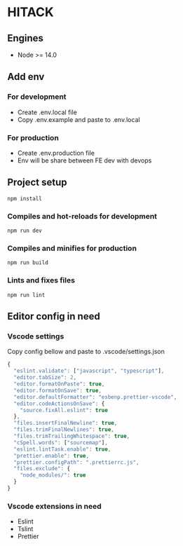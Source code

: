 # HITACK

## Engines

- Node >= 14.0

## Add env

### For development

- Create .env.local file
- Copy .env.example and paste to .env.local

### For production

- Create .env.production file
- Env will be share between FE dev with devops

## Project setup

```
npm install
```

### Compiles and hot-reloads for development

```
npm run dev
```

### Compiles and minifies for production

```
npm run build
```

### Lints and fixes files

```
npm run lint
```

## Editor config in need

### Vscode settings

Copy config bellow and paste to .vscode/settings.json

```js
{
  "eslint.validate": ["javascript", "typescript"],
  "editor.tabSize": 2,
  "editor.formatOnPaste": true,
  "editor.formatOnSave": true,
  "editor.defaultFormatter": "esbenp.prettier-vscode",
  "editor.codeActionsOnSave": {
    "source.fixAll.eslint": true
  },
  "files.insertFinalNewline": true,
  "files.trimFinalNewlines": true,
  "files.trimTrailingWhitespace": true,
  "cSpell.words": ["sourcemap"],
  "eslint.lintTask.enable": true,
  "prettier.enable": true,
  "prettier.configPath": ".prettierrc.js",
  "files.exclude": {
    "node_modules/": true
  }
}
```

### Vscode extensions in need

- Eslint
- Tslint
- Prettier
